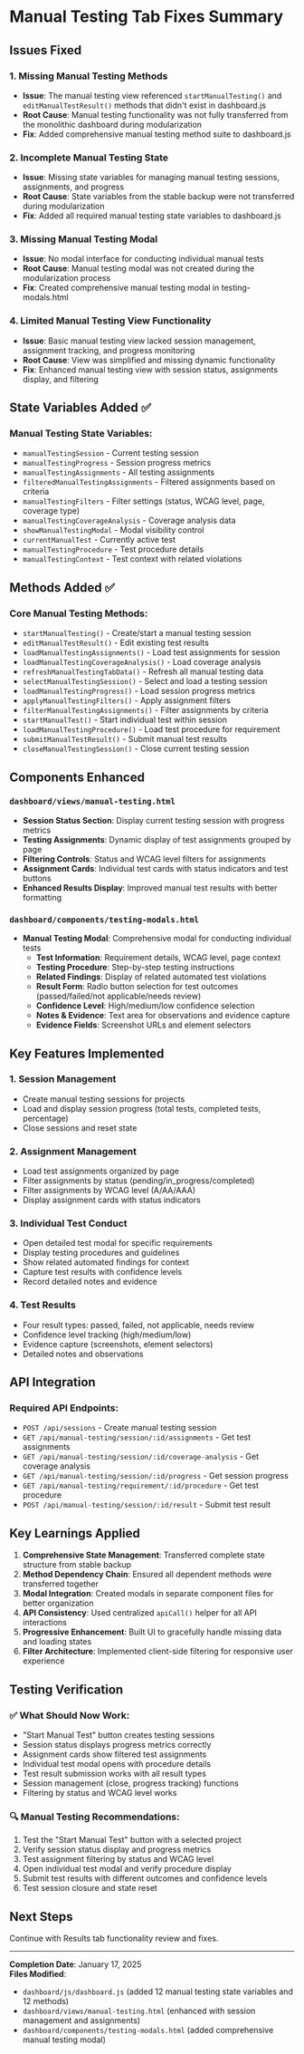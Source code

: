 # Manual Testing Tab Fixes Summary

## Issues Fixed

### 1. **Missing Manual Testing Methods**
- **Issue**: The manual testing view referenced `startManualTesting()` and `editManualTestResult()` methods that didn't exist in dashboard.js
- **Root Cause**: Manual testing functionality was not fully transferred from the monolithic dashboard during modularization
- **Fix**: Added comprehensive manual testing method suite to dashboard.js

### 2. **Incomplete Manual Testing State**
- **Issue**: Missing state variables for managing manual testing sessions, assignments, and progress
- **Root Cause**: State variables from the stable backup were not transferred during modularization
- **Fix**: Added all required manual testing state variables to dashboard.js

### 3. **Missing Manual Testing Modal**
- **Issue**: No modal interface for conducting individual manual tests
- **Root Cause**: Manual testing modal was not created during the modularization process
- **Fix**: Created comprehensive manual testing modal in testing-modals.html

### 4. **Limited Manual Testing View Functionality**
- **Issue**: Basic manual testing view lacked session management, assignment tracking, and progress monitoring
- **Root Cause**: View was simplified and missing dynamic functionality
- **Fix**: Enhanced manual testing view with session status, assignments display, and filtering

## State Variables Added ✅

### Manual Testing State Variables:
- `manualTestingSession` - Current testing session
- `manualTestingProgress` - Session progress metrics
- `manualTestingAssignments` - All testing assignments
- `filteredManualTestingAssignments` - Filtered assignments based on criteria
- `manualTestingFilters` - Filter settings (status, WCAG level, page, coverage type)
- `manualTestingCoverageAnalysis` - Coverage analysis data
- `showManualTestingModal` - Modal visibility control
- `currentManualTest` - Currently active test
- `manualTestingProcedure` - Test procedure details
- `manualTestingContext` - Test context with related violations

## Methods Added ✅

### Core Manual Testing Methods:
- `startManualTesting()` - Create/start a manual testing session
- `editManualTestResult()` - Edit existing test results
- `loadManualTestingAssignments()` - Load test assignments for session
- `loadManualTestingCoverageAnalysis()` - Load coverage analysis
- `refreshManualTestingTabData()` - Refresh all manual testing data
- `selectManualTestingSession()` - Select and load a testing session
- `loadManualTestingProgress()` - Load session progress metrics
- `applyManualTestingFilters()` - Apply assignment filters
- `filterManualTestingAssignments()` - Filter assignments by criteria
- `startManualTest()` - Start individual test within session
- `loadManualTestingProcedure()` - Load test procedure for requirement
- `submitManualTestResult()` - Submit manual test results
- `closeManualTestingSession()` - Close current testing session

## Components Enhanced

### `dashboard/views/manual-testing.html`
- **Session Status Section**: Display current testing session with progress metrics
- **Testing Assignments**: Dynamic display of test assignments grouped by page
- **Filtering Controls**: Status and WCAG level filters for assignments
- **Assignment Cards**: Individual test cards with status indicators and test buttons
- **Enhanced Results Display**: Improved manual test results with better formatting

### `dashboard/components/testing-modals.html`
- **Manual Testing Modal**: Comprehensive modal for conducting individual tests
  - **Test Information**: Requirement details, WCAG level, page context
  - **Testing Procedure**: Step-by-step testing instructions
  - **Related Findings**: Display of related automated test violations
  - **Result Form**: Radio button selection for test outcomes (passed/failed/not applicable/needs review)
  - **Confidence Level**: High/medium/low confidence selection
  - **Notes & Evidence**: Text area for observations and evidence capture
  - **Evidence Fields**: Screenshot URLs and element selectors

## Key Features Implemented

### 1. **Session Management**
- Create manual testing sessions for projects
- Load and display session progress (total tests, completed tests, percentage)
- Close sessions and reset state

### 2. **Assignment Management**
- Load test assignments organized by page
- Filter assignments by status (pending/in_progress/completed)
- Filter assignments by WCAG level (A/AA/AAA)
- Display assignment cards with status indicators

### 3. **Individual Test Conduct**
- Open detailed test modal for specific requirements
- Display testing procedures and guidelines
- Show related automated findings for context
- Capture test results with confidence levels
- Record detailed notes and evidence

### 4. **Test Results**
- Four result types: passed, failed, not applicable, needs review
- Confidence level tracking (high/medium/low)
- Evidence capture (screenshots, element selectors)
- Detailed notes and observations

## API Integration

### Required API Endpoints:
- `POST /api/sessions` - Create manual testing session
- `GET /api/manual-testing/session/:id/assignments` - Get test assignments
- `GET /api/manual-testing/session/:id/coverage-analysis` - Get coverage analysis
- `GET /api/manual-testing/session/:id/progress` - Get session progress
- `GET /api/manual-testing/requirement/:id/procedure` - Get test procedure
- `POST /api/manual-testing/session/:id/result` - Submit test result

## Key Learnings Applied

1. **Comprehensive State Management**: Transferred complete state structure from stable backup
2. **Method Dependency Chain**: Ensured all dependent methods were transferred together
3. **Modal Integration**: Created modals in separate component files for better organization
4. **API Consistency**: Used centralized `apiCall()` helper for all API interactions
5. **Progressive Enhancement**: Built UI to gracefully handle missing data and loading states
6. **Filter Architecture**: Implemented client-side filtering for responsive user experience

## Testing Verification

### ✅ What Should Now Work:
- "Start Manual Test" button creates testing sessions
- Session status displays progress metrics correctly
- Assignment cards show filtered test assignments
- Individual test modal opens with procedure details
- Test result submission works with all result types
- Session management (close, progress tracking) functions
- Filtering by status and WCAG level works

### 🔍 Manual Testing Recommendations:
1. Test the "Start Manual Test" button with a selected project
2. Verify session status display and progress metrics
3. Test assignment filtering by status and WCAG level
4. Open individual test modal and verify procedure display
5. Submit test results with different outcomes and confidence levels
6. Test session closure and state reset

## Next Steps
Continue with Results tab functionality review and fixes.

---
**Completion Date**: January 17, 2025  
**Files Modified**: 
- `dashboard/js/dashboard.js` (added 12 manual testing state variables and 12 methods)
- `dashboard/views/manual-testing.html` (enhanced with session management and assignments)
- `dashboard/components/testing-modals.html` (added comprehensive manual testing modal) 